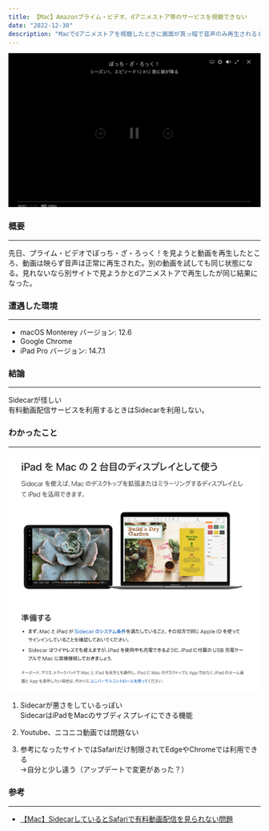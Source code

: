 ```yaml
---
title: 【Mac】Amazonプライム・ビデオ、dアニメストア等のサービスを視聴できない
date: "2022-12-30"
description: "Macでdアニメストアを視聴したときに画面が真っ暗で音声のみ再生されるといった現象に遭遇した。"
---
```


![プライム・ビデオ再生中（Chrome/Cidecar有効）](primevideo.png "プライム・ビデオ再生中（Chrome/Cidecar有効）")

### 概要

---

先日、プライム・ビデオでぼっち・ざ・ろっく！を見ようと動画を再生したところ、動画は映らず音声は正常に再生された。別の動画を試しても同じ状態になる。見れないなら別サイトで見ようかとdアニメストアで再生したが同じ結果になった。

### 遭遇した環境

---

- macOS Monterey バージョン: 12.6
- Google Chrome
- iPad Pro バージョン: 14.7.1

### 結論

---

Sidecarが怪しい
<br>
有料動画配信サービスを利用するときはSidecarを利用しない。

### わかったこと

---

![sidecar](../Mac/sidecar.png)

1. Sidecarが悪さをしているっぽい<br>SidecarはiPadをMacのサブディスプレイにできる機能

2. Youtube、ニコニコ動画では問題ない

3. 参考になったサイトではSafariだけ制限されてEdgeやChromeでは利用できる<br>→自分と少し違う（アップデートで変更があった？）

### 参考

---

* [【Mac】SidecarしているとSafariで有料動画配信を見られない問題](https://kiritsume.com/safari-sidecar-issue/)